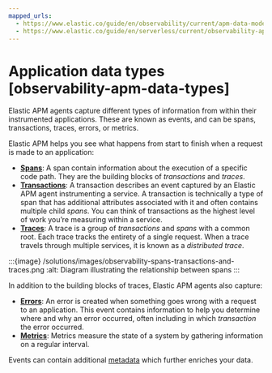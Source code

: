 ```yaml
---
mapped_urls:
  - https://www.elastic.co/guide/en/observability/current/apm-data-model.html
  - https://www.elastic.co/guide/en/serverless/current/observability-apm-data-types.html
---
```


# Application data types [observability-apm-data-types]

Elastic APM agents capture different types of information from within their instrumented applications. These are known as events, and can be spans, transactions, traces, errors, or metrics.

Elastic APM helps you see what happens from start to finish when a request is made to an application:

* [**Spans**](../../../solutions/observability/apps/spans.md): A span contain information about the execution of a specific code path. They are the building blocks of *transactions* and *traces*.
* [**Transactions**](../../../solutions/observability/apps/transactions.md): A transaction describes an event captured by an Elastic APM agent instrumenting a service. A transaction is technically a type of span that has additional attributes associated with it and often contains multiple child *spans*. You can think of transactions as the highest level of work you’re measuring within a service.
* [**Traces**](../../../solutions/observability/apps/traces.md#apm-distributed-tracing): A trace is a group of *transactions* and *spans* with a common root. Each trace tracks the entirety of a single request. When a trace travels through multiple services, it is known as a *distributed trace*.

:::{image} /solutions/images/observability-spans-transactions-and-traces.png
:alt: Diagram illustrating the relationship between spans
:::

In addition to the building blocks of traces, Elastic APM agents also capture:

* [**Errors**](../../../solutions/observability/apps/errors.md): An error is created when something goes wrong with a request to an application. This event contains information to help you determine where and why an error occurred, often including in which *transaction* the error occurred.
* [**Metrics**](../../../solutions/observability/apps/metrics.md): Metrics measure the state of a system by gathering information on a regular interval.

Events can contain additional [metadata](../../../solutions/observability/apps/metadata.md) which further enriches your data.
